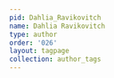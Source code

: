 ```yaml
---
pid: Dahlia_Ravikovitch
name: Dahlia Ravikovitch
type: author
order: '026'
layout: tagpage
collection: author_tags
---
```

